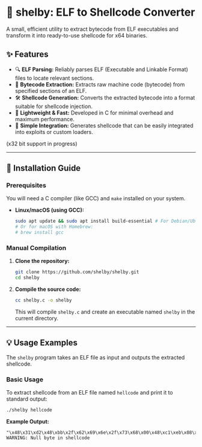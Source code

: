 # 🐚 shelby: ELF to Shellcode Converter
A small, efficient utility to extract bytecode from ELF executables and transform it into ready-to-use shellcode for x64 binaries.



## ✨ Features

*   🔍 **ELF Parsing:** Reliably parses ELF (Executable and Linkable Format) files to locate relevant sections.
*   🔄 **Bytecode Extraction:** Extracts raw machine code (bytecode) from specified sections of an ELF.
*   🛠️ **Shellcode Generation:** Converts the extracted bytecode into a format suitable for shellcode injection.
*   🚀 **Lightweight & Fast:** Developed in C for minimal overhead and maximum performance.
*   🧩 **Simple Integration:** Generates shellcode that can be easily integrated into exploits or custom loaders.

  (x32 bit support in progress)

---


## 🚀 Installation Guide

### Prerequisites

You will need a C compiler (like GCC) and `make` installed on your system.

*   **Linux/macOS (using GCC):**
    ```bash
    sudo apt update && sudo apt install build-essential # For Debian/Ubuntu
    # Or for macOS with Homebrew:
    # brew install gcc
    ```

### Manual Compilation

1.  **Clone the repository:**
    ```bash
    git clone https://github.com/shelby/shelby.git
    cd shelby
    ```

2.  **Compile the source code:**
    ```bash
    cc shelby.c -o shelby
    ```
    This will compile `shelby.c` and create an executable named `shelby` in the current directory.

---


## 💡 Usage Examples

The `shelby` program takes an ELF file as input and outputs the extracted shellcode.

### Basic Usage

To extract shellcode from an ELF file named `hellcode` and print it to standard output:

```bash
./shelby hellcode
```

**Example Output:**

```
"\x48\x31\xd2\x48\xbb\x2f\x62\x69\x6e\x2f\x73\x68\x00\x48\xc1\xeb\x08\x53\x48\x89\xe7\x50\x57\x48\x89\xe6\xb0\x3b\x0f\x05"
WARNING: Null byte in shellcode
```
